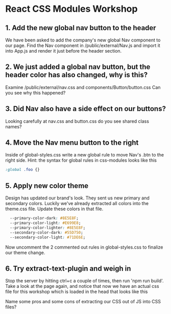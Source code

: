 # React CSS Modules Workshop

## 1. Add the new global nav button to the header

We have been asked to add the company's new global 
Nav component to our page. Find the Nav component 
in /public/external/Nav.js and import it into App.js 
and render it just before the header section.

## 2. We just added a global nav button, but the header color has also changed, why is this?

Examine 
/public/external/nav.css and 
components/Button/button.css 
Can you see why this happened?

## 3. Did Nav also have a side effect on our buttons?

Looking carefully at nav.css and button.css do you 
see shared class names?

## 4. Move the Nav menu button to the right

Inside of global-styles.css write a new global rule 
to move Nav's .btn to the right side. Hint: the 
syntax for global rules in css-modules looks like this 

```css
:global .foo {}
```

## 5. Apply new color theme

Design has updated our brand's look. They sent us 
new primary and secondary colors. Luckily we've 
already extracted all colors into the 
theme.css file. Update these colors in that file.

```css
  --primary-color-dark: #8E5E8F;
  --primary-color-light: #E699E8;
  --primary-color-lighter: #8E5E8F;
  --secondary-color-dark: #55D750;
  --secondary-color-light: #71DE6E;
```

Now uncomment the 2 commented out rules in global-styles.css 
to finalize our theme change. 

## 6. Try extract-text-plugin and weigh in

Stop the server by hitting ctrl+c a couple of times, then run 
'npm run build'. Take a look at the page again, and notice 
that now we have an actual css file for this workshop 
which is loaded in the head that looks like this 
<link href="/react-css-modules/workshop.css" rel="stylesheet">

Name some pros and some cons of extracting 
our CSS out of JS into CSS files?